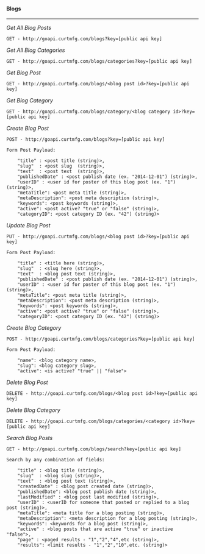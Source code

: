 #### Blogs

---
*Get All Blog Posts*

	GET - http://goapi.curtmfg.com/blogs?key=[public api key]

*Get All Blog Categories*
	
	GET - http://goapi.curtmfg.com/blogs/categories?key=[public api key]

*Get Blog Post*

	GET - http://goapi.curtmfg.com/blogs/<blog post id>?key=[public api key]

*Get Blog Category*
	
	GET - http://goapi.curtmfg.com/blogs/category/<blog category id>?key=[public api key]

*Create Blog Post*

	POST - http://goapi.curtmfg.com/blogs?key=[public api key]

	Form Post Payload:

		"title" : <post title (string)>,
		"slug"  : <post slug  (string)>,
		"text"  : <post text  (string)>,
		"publishedDate" : <post publish date (ex. "2014-12-01") (string)>,
		"userID" : <user id for poster of this blog post (ex. "1") (string)>,
		"metaTitle": <post meta title (string)>,
		"metaDescription": <post meta description (string)>,
		"keywords": <post keywords (string)>,
		"active": <post active? "true" or "false" (string)>,
		"categoryID": <post category ID (ex. "42") (string)>


*Update Blog Post*

	PUT - http://goapi.curtmfg.com/blogs/<blog post id>?key=[public api key]

	Form Post Payload:

		"title" : <title here (string)>,
		"slug"  : <slug here (string)>,
		"text"  : <blog post text (string)>,
		"publishedDate" : <post publish date (ex. "2014-12-01") (string)>,
		"userID" : <user id for poster of this blog post (ex. "1") (string)>,
		"metaTitle": <post meta title (string)>,
		"metaDescription": <post meta description (string)>,
		"keywords": <post keywords (string)>,
		"active": <post active? "true" or "false" (string)>,
		"categoryID": <post category ID (ex. "42") (string)>

*Create Blog Category*

	POST - http://goapi.curtmfg.com/blogs/categories?key=[public api key]

	Form Post Payload:

		"name": <blog category name>,
		"slug": <blog category slug>,
		"active": <is active? "true" || "false">

*Delete Blog Post*

	DELETE - http://goapi.curtmfg.com/blogs/<blog post id>?key=[public api key]

*Delete Blog Category*

	DELETE - http://goapi.curtmfg.com/blogs/categories/<category id>?key=[public api key]

*Search Blog Posts*

	GET - http://goapi.curtmfg.com/blogs/search?key=[public api key]

	Search by any combination of fields:

		"title" : <blog title (string)>,
		"slug"  : <blog slug (string)>,
		"text"  : <blog post text (string)>,
		"createdDate" : <blog post created date (string)>,
		"publishedDate": <blog post publish date (string)>,
		"lastModified" : <blog post last modified (string)>,
		"userID" : <userID for someone that posted or replied to a blog post (string)>,
		"metaTitle": <meta title for a blog posting (string)>,
		"metaDescription": <meta description for a blog posting (string)>,
		"keywords": <keywords for a blog post (string)>,
		"active" : <blog posts that are active "true" or inactive "false">,
		"page" : <paged results - "1","2","4",etc (string)>,
		"results": <limit results - "1","2","10",etc. (string)>